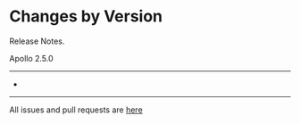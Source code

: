 Changes by Version
==================
Release Notes.

Apollo 2.5.0

------------------
* 

------------------
All issues and pull requests are [here](https://github.com/apolloconfig/apollo/milestone/16?closed=1)
